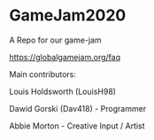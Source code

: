 # GameJam2020
A Repo for our game-jam

https://globalgamejam.org/faq
 

Main contributors: 

Louis Holdsworth (LouisH98)

Dawid Gorski (Dav418) - Programmer

Abbie Morton - Creative Input / Artist
